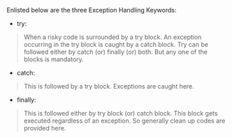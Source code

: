 Enlisted below are the three Exception Handling Keywords:

-   try:

> When a risky code is surrounded by a try block. An exception occurring
> in the try block is caught by a catch block. Try can be followed
> either by catch (or) finally (or) both. But any one of the blocks is
> mandatory.

-   catch:

> This is followed by a try block. Exceptions are caught here.

-   finally:

> This is followed either by try block (or) catch block. This block gets
> executed regardless of an exception. So generally clean up codes are
> provided here.